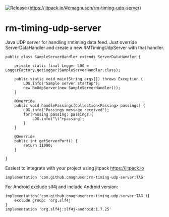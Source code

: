 ![Release](https://jitpack.io/v/cmagnuson/rm-timing-udp-server.svg)
(https://jitpack.io/#cmagnuson/rm-timing-udp-server)

# rm-timing-udp-server

Java UDP server for handling rmtiming data feed.  Just override ServerDataHandler and create a new RMTimingUdpServer with that handler.

```
public class SampleServerHandler extends ServerDataHandler {

    private static final Logger LOG = LoggerFactory.getLogger(SampleServerHandler.class);

    public static void main(String args[]) throws Exception {
        LOG.info("Sample server startup");
        new RmUdpServer(new SampleServerHandler());
    }

    @Override
    public void handlePassings(Collection<Passing> passings) {
        LOG.info("Passings message received");
        for(Passing passing: passings){
            LOG.info("\t"+passing);
        }
    }

    @Override
    public int getServerPort() {
        return 11000;
    }

}
```

Easiest to integrate with your project using jitpack https://jitpack.io
```    
implementation 'com.github.cmagnuson:rm-timing-udp-server:TAG' 
```

For Android exclude slf4j and include Android version:   
``` 
implementation('com.github.cmagnuson:rm-timing-udp-server:TAG'){
    exclude group: 'org.slf4j'
}
implementation 'org.slf4j:slf4j-android:1.7.25'
```
